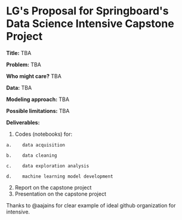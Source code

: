 # LG's Proposal for Springboard's Data Science Intensive Capstone Project

**Title:** TBA

**Problem:** TBA

**Who might care?** TBA

**Data:** TBA

**Modeling approach:** TBA

**Possible limitations:** TBA

**Deliverables:** 
1.    Codes (notebooks) for:

	a.    data acquisition
	
	b.    data cleaning
	
	c.    data exploration analysis
	
	d.    machine learning model development
	
2.    Report on the capstone project
3.    Presentation on the capstone project

Thanks to @aajains for clear example of ideal github organization for intensive.
